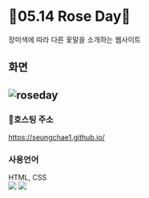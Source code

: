 # 🥀05.14 Rose Day🥀
장미색에 따라 다른 꽃말을 소개하는 웹사이트

## 화면
 ![roseday](https://user-images.githubusercontent.com/80873640/161426235-3c220d36-d709-4d39-bfb4-29a76fdfa312.PNG)
--------------------------------

### 🔗호스팅 주소
https://seungchae1.github.io/

### 사용언어
HTML, CSS <br>
<img src="https://img.shields.io/badge/HTML5-E34F26?style=flat-square&logo=HTML5&logoColor=white"/>
<img src="https://img.shields.io/badge/CSS3-1572B6?style=flat-square&logo=CSS3&logoColor=white"/>

